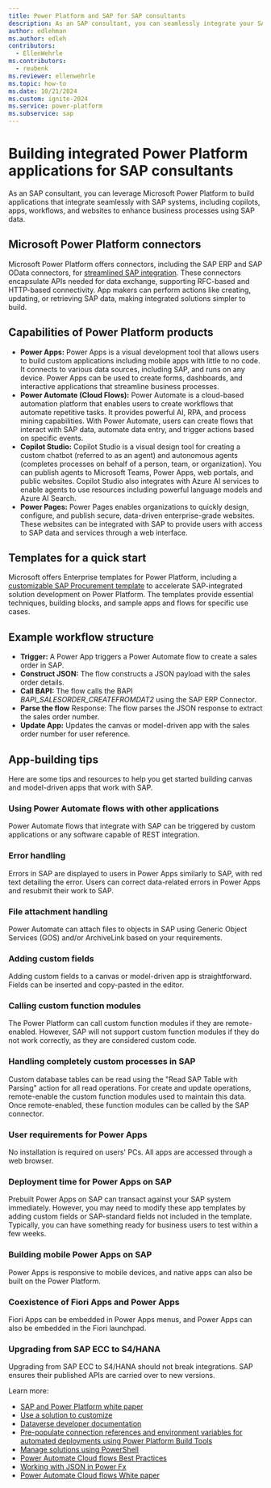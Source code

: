```yaml
---
title: Power Platform and SAP for SAP consultants
description: As an SAP consultant, you can seamlessly integrate your SAP systems in Power Platform applications. This guide describes key concepts to understand when integrating data from your SAP systems in Power Platform applications.
author: edlehman
ms.author: edleh
contributors:
  - EllenWehrle
ms.contributors:
  - reubenk
ms.reviewer: ellenwehrle
ms.topic: how-to
ms.date: 10/21/2024
ms.custom: ignite-2024
ms.service: power-platform
ms.subservice: sap
---
```

# Building integrated Power Platform applications for SAP consultants

As an SAP consultant, you can leverage Microsoft Power Platform to build applications that integrate seamlessly with SAP systems, including copilots, apps, workflows, and websites to enhance business processes using SAP data.

## Microsoft Power Platform connectors

Microsoft Power Platform offers connectors, including the SAP ERP and SAP OData connectors, for [streamlined SAP integration](../explore//power-platform-and-SAP-integration.md). These connectors encapsulate APIs needed for data exchange, supporting RFC-based and HTTP-based connectivity. App makers can perform actions like creating, updating, or retrieving SAP data, making integrated solutions simpler to build.

## Capabilities of Power Platform products

- **Power Apps:** Power Apps is a visual development tool that allows users to build custom applications including mobile apps with little to no code. It connects to various data sources, including SAP, and runs on any device. Power Apps can be used to create forms, dashboards, and interactive applications that streamline business processes.
- **Power Automate (Cloud Flows):** Power Automate is a cloud-based automation platform that enables users to create workflows that automate repetitive tasks. It provides powerful AI, RPA, and process mining capabilities. With Power Automate, users can create flows that interact with SAP data, automate data entry, and trigger actions based on specific events.
- **Copilot Studio:** Copilot Studio is a visual design tool for creating a custom chatbot (referred to as an agent) and autonomous agents (completes processes on behalf of a person, team, or organization). You can publish agents to Microsoft Teams, Power Apps, web portals, and public websites. Copilot Studio also integrates with Azure AI services to enable agents to use resources including powerful language models and Azure AI Search.
- **Power Pages:** Power Pages enables organizations to quickly design, configure, and publish secure, data-driven enterprise-grade websites. These websites can be integrated with SAP to provide users with access to SAP data and services through a web interface.

## Templates for a quick start

Microsoft offers Enterprise templates for Power Platform, including a [customizable SAP Procurement template](/power-platform/enterprise-templates/finance/sap-procurement/administer/get-started) to accelerate SAP-integrated solution development on Power Platform. The templates provide essential techniques, building blocks, and sample apps and flows for specific use cases.

## Example workflow structure

- **Trigger:** A Power App triggers a Power Automate flow to create a sales order in SAP.
- **Construct JSON:** The flow constructs a JSON payload with the sales order details.
- **Call BAPI:** The flow calls the BAPI *BAPI_SALESORDER_CREATEFROMDAT2* using the SAP ERP Connector.
- **Parse the flow** Response: The flow parses the JSON response to extract the sales order number.
- **Update App:** Updates the canvas or model-driven app with the sales order number for user reference.

## App-building tips

Here are some tips and resources to help you get started building canvas and model-driven apps that work with SAP.

### Using Power Automate flows with other applications

Power Automate flows that integrate with SAP can be triggered by custom applications or any software capable of REST integration.

### Error handling

Errors in SAP are displayed to users in Power Apps similarly to SAP, with red text detailing the error. Users can correct data-related errors in Power Apps and resubmit their work to SAP.

### File attachment handling

Power Automate can attach files to objects in SAP using Generic Object Services (GOS) and/or ArchiveLink based on your requirements.

### Adding custom fields

Adding custom fields to a canvas or model-driven app is straightforward. Fields can be inserted and copy-pasted in the editor.

### Calling custom function modules

The Power Platform can call custom function modules if they are remote-enabled. However, SAP will not support custom function modules if they do not work correctly, as they are considered custom code.

### Handling completely custom processes in SAP

Custom database tables can be read using the "Read SAP Table with Parsing" action for all read operations. For create and update operations, remote-enable the custom function modules used to maintain this data. Once remote-enabled, these function modules can be called by the SAP connector.

### User requirements for Power Apps

No installation is required on users' PCs. All apps are accessed through a web browser.

### Deployment time for Power Apps on SAP

Prebuilt Power Apps on SAP can transact against your SAP system immediately. However, you may need to modify these app templates by adding custom fields or SAP-standard fields not included in the template. Typically, you can have something ready for business users to test within a few weeks.

### Building mobile Power Apps on SAP

Power Apps is responsive to mobile devices, and native apps can also be built on the Power Platform.

### Coexistence of Fiori Apps and Power Apps

Fiori Apps can be embedded in Power Apps menus, and Power Apps can also be embedded in the Fiori launchpad.

### Upgrading from SAP ECC to S4/HANA

Upgrading from SAP ECC to S4/HANA should not break integrations. SAP ensures their published APIs are carried over to new versions.

Learn more:

- [SAP and Power Platform white paper](https://go.microsoft.com/fwlink/?linkid=2294900)
- [Use a solution to customize](/power-platform/alm/use-solutions-for-your-customizations)
- [Dataverse developer documentation](/power-apps/developer/data-platform/)
- [Pre-populate connection references and environment variables for automated deployments using Power Platform Build Tools](/power-platform/alm/conn-ref-env-variables-build-tools)
- [Manage solutions using PowerShell](/power-platform/alm/powershell-api)
- [Power Automate Cloud flows Best Practices](https://lnkd.in/guhjGaVG)
- [Working with JSON in Power Fx](/power-platform/power-fx/working-with-json)
- [Power Automate Cloud flows White paper](https://lnkd.in/guhjGaVG)
